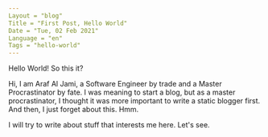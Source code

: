 ```yaml
---
Layout = "blog"
Title = "First Post, Hello World"
Date = "Tue, 02 Feb 2021"
Language = "en"
Tags = "hello-world"
---
```

Hello World! So this it?

Hi, I am Araf Al Jami, a Software Engineer by trade and a Master Procrastinator by fate.
I was meaning to start a blog, but as a master procrastinator, I thought it was more important to write a static blogger first.
And then, I just forget about this. Hmm.

I will try to write about stuff that interests me here. Let's see.
